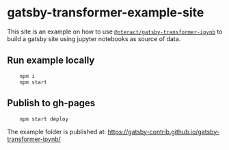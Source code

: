 # gatsby-transformer-example-site

This site is an example on how to use [`@nteract/gatsby-transformer-ipynb`](https://github.com/nteract/nteract/tree/master/packages/gatsby-transformer-ipynb) to build a gatsby site using jupyter notebooks as source of data.

## Run example locally

        npm i
        npm start

## Publish to gh-pages

        npm start deploy

The example folder is published at: <https://gatsby-contrib.github.io/gatsby-transformer-ipynb/>
